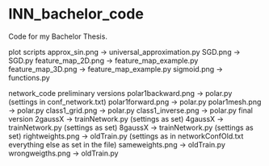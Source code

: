 # INN_bachelor_code
Code for my Bachelor Thesis.

plot scripts
	approx_sin.png 		-> universal_approximation.py
	SGD.png 			-> SGD.py
	feature_map_2D.png	-> feature_map_example.py
	feature_map_3D.png  -> feature_map_example.py
	sigmoid.png			-> functions.py

network_code
		preliminary versions
			polar1backward.png	-> polar.py (settings in conf_network.txt)
			polar1forward.png	-> polar.py 
			polar1mesh.png		-> polar.py 
			class1_grid.png		-> polar.py
			class1_inverse.png	-> polar.py
		final version
			2gaussX 			-> trainNetwork.py (settings as set)
			4gaussX 		    -> trainNetwork.py (settings as set)
			8gaussX				-> trainNetwork.py (settings as set)
			rightweights.png	-> oldTrain.py (settings as in networkConfOld.txt everything else as set in the file)
			sameweights.png 	-> oldTrain.py
			wrongweigths.png	-> oldTrain.py